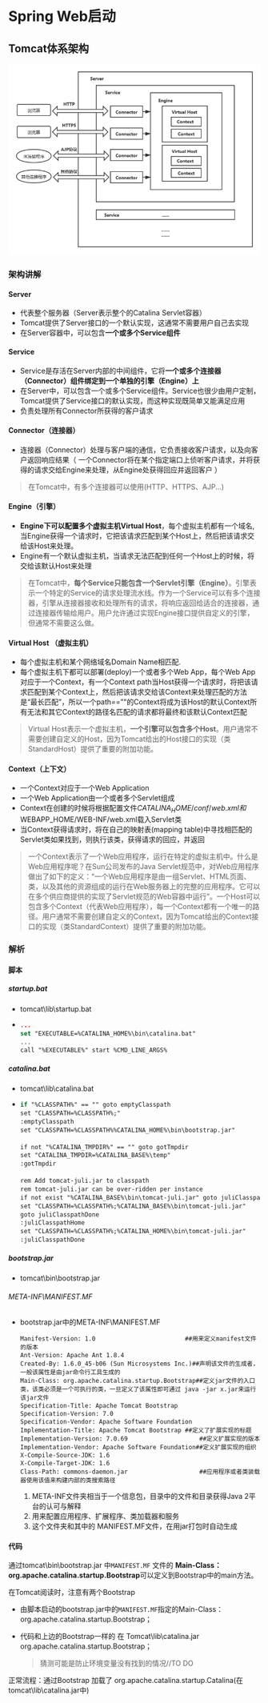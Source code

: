 # Spring Web启动

## Tomcat体系架构

![](images/webt1.png)

### 架构讲解

####  Server

- 代表整个服务器（Server表示整个的Catalina Servlet容器）
- Tomcat提供了Server接口的一个默认实现，这通常不需要用户自己去实现
- 在Server容器中，可以包含**一个或多个Service组件**  

####  **Service** 

- Service是存活在Server内部的中间组件，它将**一个或多个连接器（Connector）组件绑定到一个单独的引擎（Engine）上**
- 在Server中，可以包含一个或多个Service组件。Service也很少由用户定制，Tomcat提供了Service接口的默认实现，而这种实现既简单又能满足应用
-  负责处理所有Connector所获得的客户请求 

#### Connector（连接器）

- 连接器（Connector）处理与客户端的通信，它负责接收客户请求，以及向客户返回响应结果（ 一个Connector将在某个指定端口上侦听客户请求，并将获得的请求交给Engine来处理，从Engine处获得回应并返回客户 ）

> 在Tomcat中，有多个连接器可以使用(HTTP、HTTPS、AJP...)

####  Engine（引擎）

- **Engine下可以配置多个虚拟主机Virtual  Host**，每个虚拟主机都有一个域名,当Engine获得一个请求时，它把该请求匹配到某个Host上，然后把该请求交给该Host来处理。
- Engine有一个默认虚拟主机，当请求无法匹配到任何一个Host上的时候，将交给该默认Host来处理

> 在Tomcat中，**每个Service只能包含一个Servlet引擎（Engine）**。引擎表示一个特定的Service的请求处理流水线。作为一个Service可以有多个连接器，引擎从连接器接收和处理所有的请求，将响应返回给适合的连接器，通过连接器传输给用户。用户允许通过实现Engine接口提供自定义的引擎，但通常不需要这么做。

####  Virtual Host （虚拟主机）

- 每个虚拟主机和某个网络域名Domain Name相匹配.
- 每个虚拟主机下都可以部署(deploy)一个或者多个Web  App，每个Web App对应于一个Context，有一个Context  path当Host获得一个请求时，将把该请求匹配到某个Context上，然后把该请求交给该Context来处理匹配的方法是“最长匹配”，所以一个path==”"的Context将成为该Host的默认Context所有无法和其它Context的路径名匹配的请求都将最终和该默认Context匹配

> Virtual Host表示一个虚拟主机，**一个引擎可以包含多个Host**。用户通常不需要创建自定义的Host，因为Tomcat给出的Host接口的实现（类StandardHost）提供了重要的附加功能。

####  **Context**（上下文）

- 一个Context对应于一个Web Application
- 一个Web  Application由一个或者多个Servlet组成
- Context在创建的时候将根据配置文件$CATALINA_HOME/conf/web.xml和$WEBAPP_HOME/WEB-INF/web.xml载入Servlet类
- 当Context获得请求时，将在自己的映射表(mapping table)中寻找相匹配的Servlet类如果找到，则执行该类，获得请求的回应，并返回

> 一个Context表示了一个Web应用程序，运行在特定的虚拟主机中。什么是Web应用程序呢？在Sun公司发布的Java Servlet规范中，对Web应用程序做出了如下的定义：“一个Web应用程序是由一组Servlet、HTML页面、类，以及其他的资源组成的运行在Web服务器上的完整的应用程序。它可以在多个供应商提供的实现了Servlet规范的Web容器中运行”。一个Host可以包含多个Context（代表Web应用程序），每一个Context都有一个唯一的路径。用户通常不需要创建自定义的Context，因为Tomcat给出的Context接口的实现（类StandardContext）提供了重要的附加功能。

### 解析

#### 脚本

##### startup.bat

- tomcat\lib\startup.bat

- ```cmake
  ...
  set "EXECUTABLE=%CATALINA_HOME%\bin\catalina.bat"
  ...
  call "%EXECUTABLE%" start %CMD_LINE_ARGS%
  ```

##### catalina.bat

- tomcat\lib\catalina.bat

- ```cmake
  if "%CLASSPATH%" == "" goto emptyClasspath
  set "CLASSPATH=%CLASSPATH%;"
  :emptyClasspath
  set "CLASSPATH=%CLASSPATH%%CATALINA_HOME%\bin\bootstrap.jar"
  
  if not "%CATALINA_TMPDIR%" == "" goto gotTmpdir
  set "CATALINA_TMPDIR=%CATALINA_BASE%\temp"
  :gotTmpdir
  
  rem Add tomcat-juli.jar to classpath
  rem tomcat-juli.jar can be over-ridden per instance
  if not exist "%CATALINA_BASE%\bin\tomcat-juli.jar" goto juliClasspathHome
  set "CLASSPATH=%CLASSPATH%;%CATALINA_BASE%\bin\tomcat-juli.jar"
  goto juliClasspathDone
  :juliClasspathHome
  set "CLASSPATH=%CLASSPATH%;%CATALINA_HOME%\bin\tomcat-juli.jar"
  :juliClasspathDone
  ```

##### bootstrap.jar

- tomcat\bin\bootstrap.jar

###### META-INF\MANIFEST.MF

- bootstrap.jar中的META-INF\MANIFEST.MF

  ```properties
  Manifest-Version: 1.0							##用来定义manifest文件的版本
  Ant-Version: Apache Ant 1.8.4
  Created-By: 1.6.0_45-b06 (Sun Microsystems Inc.)##声明该文件的生成者，一般该属性是由jar命令行工具生成的
  Main-Class: org.apache.catalina.startup.Bootstrap##定义jar文件的入口类，该类必须是一个可执行的类，一旦定义了该属性即可通过 java -jar x.jar来运行该jar文件
  Specification-Title: Apache Tomcat Bootstrap
  Specification-Version: 7.0
  Specification-Vendor: Apache Software Foundation
  Implementation-Title: Apache Tomcat Bootstrap	##定义了扩展实现的标题
  Implementation-Version: 7.0.69					##定义扩展实现的版本
  Implementation-Vendor: Apache Software Foundation##定义扩展实现的组织
  X-Compile-Source-JDK: 1.6
  X-Compile-Target-JDK: 1.6
  Class-Path: commons-daemon.jar					##应用程序或者类装载器使用该值来构建内部的类搜索路径
  ```

  1. META-INF文件夹相当于一个信息包，目录中的文件和目录获得Java 2平台的认可与解释
  2. 用来配置应用程序、扩展程序、类加载器和服务
  3. 这个文件夹和其中的 MANIFEST.MF文件，在用jar打包时自动生成

#### 代码

通过tomcat\bin\bootstrap.jar  中`MANIFEST.MF` 文件的 **Main-Class：org.apache.catalina.startup.Bootstrap**可以定义到Bootstrap中的main方法。

在Tomcat阅读时，注意有两个Bootstrap

- 由脚本启动的bootstrap.jar中的`MANIFEST.MF`指定的Main-Class：org.apache.catalina.startup.Bootstrap；

- 代码和上边的Bootstrap一样的 在 Tomcat\lib\catalina.jar org.apache.catalina.startup.Bootstrap；

  > 猜测可能是防止环境变量没有找到的情况//TO DO

正常流程：通过Bootstrap 加载了 org.apache.catalina.startup.Catalina(在tomcat\lib\catalina.jar中)